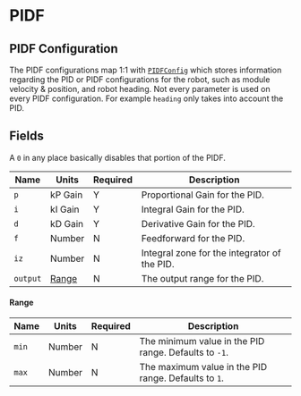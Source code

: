 # PIDF

## PIDF Configuration

The PIDF configurations map 1:1 with [`PIDFConfig`](https://broncbotz3481.github.io/YAGSL-Lib/docs/swervelib/parser/PIDFConfig.html) which stores information regarding the PID or PIDF configurations for the robot, such as module velocity & position, and robot heading. Not every parameter is used on every PIDF configuration. For example `heading` only takes into account the PID.

## Fields

A `0` in any place basically disables that portion of the PIDF.

<table data-full-width="true"><thead><tr><th>Name</th><th>Units</th><th>Required</th><th>Description</th></tr></thead><tbody><tr><td><code>p</code></td><td>kP Gain</td><td>Y</td><td>Proportional Gain for the PID.</td></tr><tr><td><code>i</code></td><td>kI Gain</td><td>Y</td><td>Integral Gain for the PID.</td></tr><tr><td><code>d</code></td><td>kD Gain</td><td>Y</td><td>Derivative Gain for the PID.</td></tr><tr><td><code>f</code></td><td>Number</td><td>N</td><td>Feedforward for the PID.</td></tr><tr><td><code>iz</code></td><td>Number</td><td>N</td><td>Integral zone for the integrator of the PID.</td></tr><tr><td><code>output</code></td><td><a href="pidf.md#range">Range</a></td><td>N</td><td>The output range for the PID.</td></tr></tbody></table>

#### Range

<table data-full-width="true"><thead><tr><th>Name</th><th>Units</th><th>Required</th><th>Description</th></tr></thead><tbody><tr><td><code>min</code></td><td>Number</td><td>N</td><td>The minimum value in the PID range. Defaults to <code>-1</code>.</td></tr><tr><td><code>max</code></td><td>Number</td><td>N</td><td>The maximum value in the PID range. Defaults to <code>1</code>.</td></tr></tbody></table>
